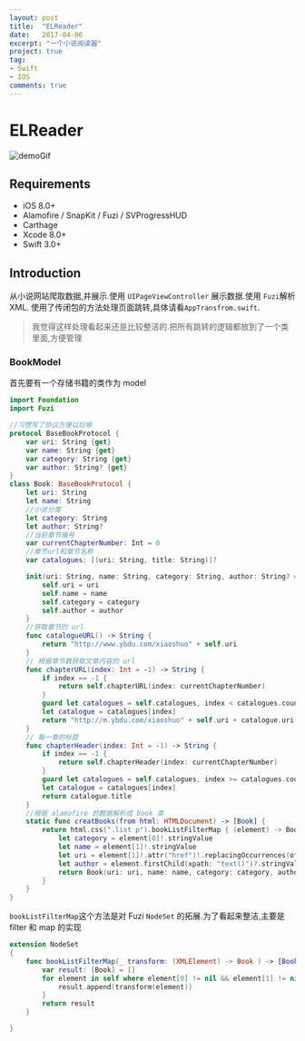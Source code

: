 ```yaml
---
layout: post
title:  "ELReader"
date:   2017-04-06
excerpt: "一个小说阅读器"
project: true
tag:
- Swift
- IOS
comments: true
---
```

# ELReader
![demoGif]({{site.url}}/assets/img/projects/ELReader.gif})
## Requirements
- iOS 8.0+
- Alamofire / SnapKit / Fuzi / SVProgressHUD
- Carthage
- Xcode 8.0+
- Swift 3.0+

## Introduction
从小说网站爬取数据,并展示.使用 `UIPageViewController` 展示数据.使用 `Fuzi`解析 XML.
使用了传闭包的方法处理页面跳转,具体请看`AppTransfrom.swift`.
>我觉得这样处理看起来还是比较整洁的.把所有跳转的逻辑都放到了一个类里面,方便管理

### BookModel
首先要有一个存储书籍的类作为 model
``` swift
import Foundation
import Fuzi

//习惯写了协议方便以后嘛
protocol BaseBookProtocol {
    var uri: String {get}
    var name: String {get}
    var category: String {get}
    var author: String? {get}
}
class Book: BaseBookProtocol {
    let uri: String
    let name: String
    //小说分类
    let category: String
    let author: String?
    //当前章节编号
    var currentChapterNumber: Int = 0
    //章节url和章节名称
    var catalogues: [(uri: String, title: String)]?

    init(uri: String, name: String, category: String, author: String? = nil) {
        self.uri = uri
        self.name = name
        self.category = category
        self.author = author
    }
    //获取章节的 url
    func catalogueURL() -> String {
        return "http://www.ybdu.com/xiaoshuo" + self.uri
    }
    // 根据章节数获取文章内容的 url
    func chapterURL(index: Int = -1) -> String {
        if index == -1 {
            return self.chapterURL(index: currentChapterNumber)
        }
        guard let catalogues = self.catalogues, index < catalogues.count else { return "" }
        let catalogue = catalogues[index]
        return "http://m.ybdu.com/xiaoshuo" + self.uri + catalogue.uri
    }
    // 每一章的标题
    func chapterHeader(index: Int = -1) -> String {
        if index == -1 {
            return self.chapterHeader(index: currentChapterNumber)
        }
        guard let catalogues = self.catalogues, index >= catalogues.count else { return "" }
        let catalogue = catalogues[index]
        return catalogue.title
    }
    //根据 alamofire 的数据解析成 book 类
    static func creatBooks(from html: HTMLDocument) -> [Book] {
        return html.css(".list p").bookListFilterMap { (element) -> Book in
            let category = element[0]!.stringValue
            let name = element[1]!.stringValue
            let uri = element[1]!.attr("href")!.replacingOccurrences(of: "/xiazai", with: "")
            let author = element.firstChild(xpath: "text()")?.stringValue.replacingOccurrences(of: "/", with: "")
            return Book(uri: uri, name: name, category: category, author: author)
        }
    }
}
```
`bookListFilterMap`这个方法是对 Fuzi `NodeSet` 的拓展.为了看起来整洁,主要是 filter 和 map 的实现
```swift
extension NodeSet
{
    func bookListFilterMap(_ transform: (XMLElement) -> Book ) -> [Book] {
        var result: [Book] = []
        for element in self where element[0] != nil && element[1] != nil {
            result.append(transform(element))
        }
        return result
    }

}
```
